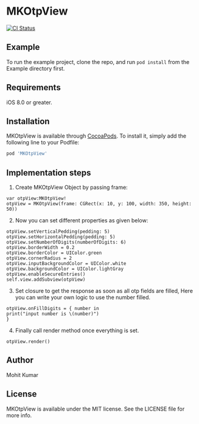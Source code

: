 # MKOtpView

[![CI Status](https://i.imgur.com/wM3sUrW.png)](https://travis-ci.org/mohit5189/MKOtpView)

## Example

To run the example project, clone the repo, and run `pod install` from the Example directory first.

## Requirements

iOS 8.0 or greater.

## Installation

MKOtpView is available through [CocoaPods](https://cocoapods.org). To install
it, simply add the following line to your Podfile:

```ruby
pod 'MKOtpView'
```

## Implementation steps

1. Create MKOtpView Object by passing frame:
```
var otpView:MKOtpView!
otpView = MKOtpView(frame: CGRect(x: 10, y: 100, width: 350, height: 50))
```
2. Now you can set different properties as given below:

```
otpView.setVerticalPedding(pedding: 5)
otpView.setHorizontalPedding(pedding: 5)
otpView.setNumberOfDigits(numberOfDigits: 6)
otpView.borderWidth = 0.2
otpView.borderColor = UIColor.green
otpView.cornerRadius = 2
otpView.inputBackgroundColor = UIColor.white
otpView.backgroundColor = UIColor.lightGray
otpView.enableSecureEntries()
self.view.addSubview(otpView)

```
3. Set closure to get the response as soon as all otp fields are filled, Here you can write your own logic to use the number filled.

```
otpView.onFillDigits = { number in
print("input number is \(number)")
}

```
4. Finally call render method once everything is set.

```
otpView.render()
```

## Author

Mohit Kumar

## License

MKOtpView is available under the MIT license. See the LICENSE file for more info.

